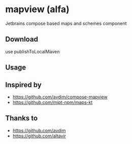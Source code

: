 # mapview (alfa)

Jetbrains compose based maps and schemes component


## Download
use publishToLocalMaven

## Usage


## Inspired by
- https://github.com/avdim/compose-mapview 
- https://github.com/mipt-npm/maps-kt
## Thanks to
- https://github.com/avdim
- https://github.com/altavir
